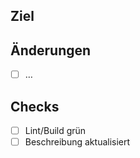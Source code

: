 ## Ziel
<!-- Kurzbeschreibung des PR -->

## Änderungen
- [ ] …

## Checks
- [ ] Lint/Build grün
- [ ] Beschreibung aktualisiert
